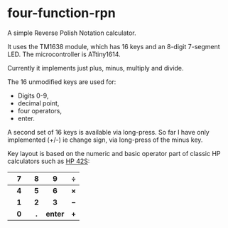 # four-function-rpn
A simple Reverse Polish Notation calculator. 

It uses the TM1638 module, which has 16 keys and an 8-digit 7-segment LED. The microcontroller is ATtiny1614.

Currently it implements just plus, minus, multiply and divide.

The 16 unmodified keys are used for:
- Digits 0-9,
- decimal point,
- four operators,
- enter. 

A second set of 16 keys is available via long-press. So far I have only implemented (+/-) ie change sign, via long-press of the minus key.

Key layout is based on the numeric and basic operator part of classic HP calculators such as [HP 42S](https://en.wikipedia.org/wiki/HP-42S):

|&nbsp;&nbsp;&nbsp;7&nbsp;&nbsp;&nbsp;|8|9|&divide;|
|:---:|:---:|:---:|:---:|
|**4**|**5**|**6**|**&times;**|
|**1**|**2**|**3**|**&minus;**|
|**0**|**.**|**enter**|**&plus;**|
